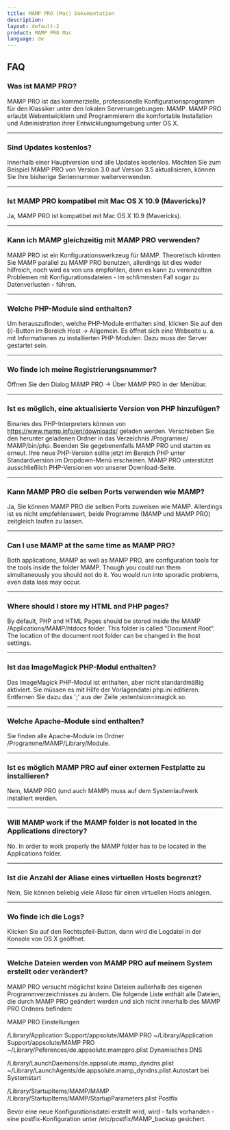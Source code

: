 ```yaml
---
title: MAMP PRO (Mac) Dokumentation
description: 
layout: default-2
product: MAMP PRO Mac
language: de
---
```


## FAQ

### Was ist MAMP PRO?

MAMP PRO ist das kommerzielle, professionelle Konfigurationsprogramm für den Klassiker unter den lokalen Serverumgebungen: MAMP. MAMP PRO erlaubt Webentwicklern und Programmierern die komfortable Installation und Administration ihrer Entwicklungsumgebung unter OS X.

---

### Sind Updates kostenlos?

Innerhalb einer Hauptversion sind alle Updates kostenlos. Möchten Sie zum Beispiel MAMP PRO von Version 3.0 auf Version 3.5 aktualisieren, können Sie Ihre bisherige Seriennummer weiterverwenden.

---

### Ist MAMP PRO kompatibel mit Mac OS X 10.9 (Mavericks)?

Ja, MAMP PRO ist kompatibel mit Mac OS X 10.9 (Mavericks).

---

### Kann ich MAMP gleichzeitig mit MAMP PRO verwenden?

MAMP PRO ist ein Konfigurationswerkzeug für MAMP. Theoretisch könnten Sie MAMP parallel zu MAMP PRO benutzen, allerdings ist dies weder hilfreich, noch wird es von uns empfohlen, denn es kann zu vereinzelten Problemen mit Konfigurationsdateien - im schlimmsten Fall sogar zu Datenverlusten - führen.

---

### Welche PHP-Module sind enthalten?

Um herauszufinden, welche PHP-Module enthalten sind, klicken Sie auf den (i)-Button im Bereich Host -> Allgemein. Es öffnet sich eine Webseite u. a. mit Informationen zu installierten PHP-Modulen. Dazu muss der Server gestartet sein.

---

### Wo finde ich meine Registrierungsnummer?

Öffnen Sie den Dialog MAMP PRO -> Über MAMP PRO in der Menübar.

---

### Ist es möglich, eine aktualisierte Version von PHP hinzufügen?

Binaries des PHP-Interpreters können von https://www.mamp.info/en/downloads/ geladen werden. Verschieben Sie den herunter geladenen Ordner in das Verzeichnis /Programme/ MAMP/bin/php. Beenden Sie gegebenenfalls MAMP PRO und starten es erneut. Ihre neue PHP-Version sollte jetzt im Bereich PHP unter Standardversion im Dropdown-Menü erscheinen. MAMP PRO unterstützt ausschließlich PHP-Versionen von unserer Download-Seite.

---

### Kann MAMP PRO die selben Ports verwenden wie MAMP?

Ja, Sie können MAMP PRO die selben Ports zuweisen wie MAMP. Allerdings ist es nicht empfehlenswert, beide Programme (MAMP und MAMP PRO) zeitgleich laufen zu lassen.

---

### Can I use MAMP at the same time as MAMP PRO?

Both applications, MAMP as well as MAMP PRO, are configuration tools for the tools inside the folder MAMP. Though you could run them simultaneously you should not do it. You would run into sporadic problems, even data loss may occur.

---

### Where should I store my HTML and PHP pages?

By default, PHP and HTML Pages should be stored inside the MAMP /Applications/MAMP/htdocs folder. This folder is called "Document Root“. The location of the document root folder can be changed in the host settings.

---

### Ist das ImageMagick PHP-Modul enthalten?

Das ImageMagick PHP-Modul ist enthalten, aber nicht standardmäßig aktiviert. Sie müssen es mit Hilfe der Vorlagendatei php.ini editieren. Entfernen Sie dazu das ';' aus der Zeile ;extentsion=imagick.so.

---

### Welche Apache-Module sind enthalten?

Sie finden alle Apache-Module im Ordner /Programme/MAMP/Library/Module.

---

### Ist es möglich MAMP PRO auf einer externen Festplatte zu installieren?

Nein, MAMP PRO (und auch MAMP) muss auf dem Systemlaufwerk installiert werden.

---

### Will MAMP work if the MAMP folder is not located in the Applications directory?

No. In order to work properly the MAMP folder has to be located in the Applications folder.

---

### Ist die Anzahl der Aliase eines virtuellen Hosts begrenzt?

Nein, Sie können beliebig viele Aliase für einen virtuellen Hosts anlegen.

---

### Wo finde ich die Logs?

Klicken Sie auf den Rechtspfeil-Button, dann wird die Logdatei in der Konsole von OS X geöffnet.

---

### Welche Dateien werden von MAMP PRO auf meinem System erstellt oder verändert?

MAMP PRO versucht möglichst keine Dateien außerhalb des eigenen Programmverzeichnisses zu ändern. Die folgende Liste enthält alle Dateien, die durch MAMP PRO geändert werden und sich nicht innerhalb des MAMP PRO Ordners befinden:

MAMP PRO Einstellungen

/Library/Application Support/appsolute/MAMP PRO
~/Library/Application Support/appsolute/MAMP PRO
~/Library/Peferences/de.appsolute.mamppro.plist
Dynamisches DNS

/Library/LaunchDaemons/de.appsolute.mamp_dyndns.plist
~/Library/LaunchAgents/de.appsolute.mamp_dyndns.plist
Autostart bei Systemstart

/Library/StartupItems/MAMP/MAMP
/Library/StartupItems/MAMP/StartupParameters.plist
Postfix

Bevor eine neue Konfigurationsdatei erstellt wird, wird - falls vorhanden - eine postfix-Konfiguration unter /etc/postfix/MAMP_backup gesichert.


